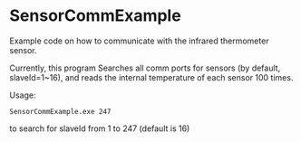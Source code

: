 # SensorCommExample

Example code on how to communicate with the infrared thermometer sensor.

Currently, this program Searches all comm ports for sensors (by default, slaveId=1~16), and reads the internal temperature of each sensor 100 times.

Usage:

    SensorCommExample.exe 247 

to search for slaveId from 1 to 247 (default is 16)
